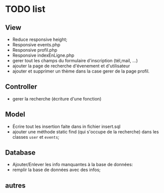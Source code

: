 # TODO list

## View

- Reduce responsive height;
- Responsive events.php
- Responsive profil.php
- Responsive indexEnLigne.php
- gerer tout les champs du formulaire d'inscription (tél,mail, ...)
- ajouter la page de recherche d'évenement et d'utilisateur
- ajouter et supprimer un thème dans la case gerer de la page profil.

## Controller

- gerer la recherche (écriture d'une fonction)

## Model

- Écrire tout les insertion faite dans in fichier insert.sql
- ajouter une méthode static find (qui s'occupe de la recherche) dans les classes `user` et `events`;

## Database

- Ajouter/Enlever les info manquantes à la base de données:
- remplir la base de données avec des infos;

## autres
